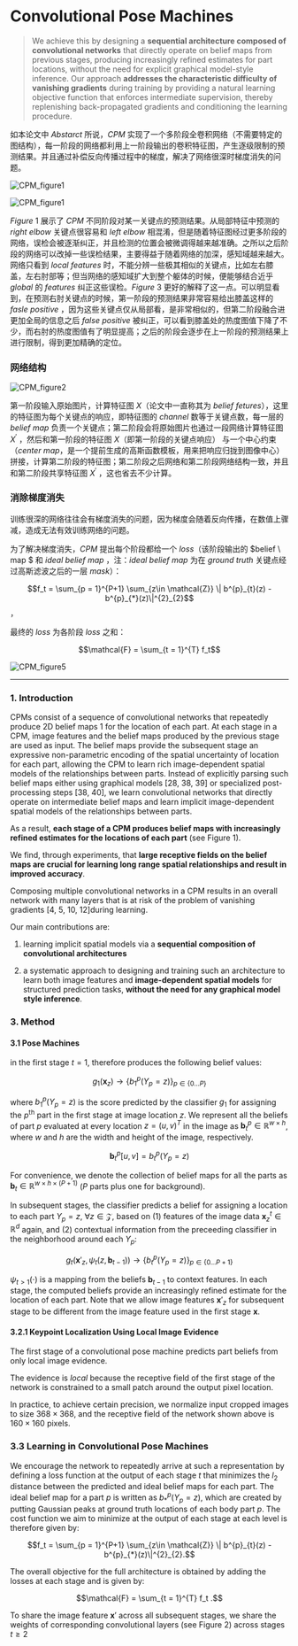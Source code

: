 # Convolutional Pose Machines

> We achieve this by designing a **sequential architecture composed of convolutional networks** that directly operate on belief maps from previous stages, producing increasingly refined estimates for part locations, without the need for explicit graphical model-style inference. Our approach **addresses the characteristic difficulty of vanishing gradients** during training by providing a natural learning objective function that enforces intermediate supervision, thereby replenishing back-propagated gradients and conditioning the learning procedure.

如本论文中 $Abstarct$ 所说，$CPM$ 实现了一个多阶段全卷积网络（不需要特定的图结构），每一阶段的网络都利用上一阶段输出的卷积特征图，产生逐级限制的预测结果。并且通过补偿反向传播过程中的梯度，解决了网络很深时梯度消失的问题。

![CPM_figure1](../../images/CPM_figure1.png)

![CPM_figure1](../../images/CPM_figure3.png)

$Figure\ 1$ 展示了 $CPM$ 不同阶段对某一关键点的预测结果。从局部特征中预测的 $right \  elbow$ 关键点很容易和 $left \  elbow$ 相混淆，但是随着特征图经过更多阶段的网络，误检会被逐渐纠正，并且检测的位置会被微调得越来越准确。之所以之后阶段的网络可以改掉一些误检结果，主要得益于随着网络的加深，感知域越来越大。网络只看到 $local \  features$ 时，不能分辨一些极其相似的关键点，比如左右膝盖，左右肘部等；但当网络的感知域扩大到整个躯体的时候，便能够结合近乎 $global$ 的 $features$ 纠正这些误检。$Figure\ 3$ 更好的解释了这一点。可以明显看到，在预测右肘关键点的时候，第一阶段的预测结果非常容易给出膝盖这样的 $fasle \  positive$ ，因为这些关键点仅从局部看，是非常相似的，但第二阶段融合进更加全局的信息之后 $false \ positive$ 被纠正，可以看到膝盖处的热度图值下降了不少，而右肘的热度图值有了明显提高；之后的阶段会逐步在上一阶段的预测结果上进行限制，得到更加精确的定位。

###  网络结构

![CPM_figure2](../../images/CPM_figure2.png)

第一阶段输入原始图片，计算特征图 $X$（论文中一直称其为 $belief \ fetures$），这里的特征图为每个关键点的响应，即特征图的 $channel$ 数等于关键点数，每一层的 $belief \ map$ 负责一个关键点；第二阶段会将原始图片也通过一段网络计算特征图 $X^{\prime}$ ，然后和第一阶段的特征图 $X$（即第一阶段的关键点响应） 与一个中心约束（$center \ map$，是一个提前生成的高斯函数模板，用来把响应归拢到图像中心） 拼接，计算第二阶段的特征图；第二阶段之后网络和第二阶段网络结构一致，并且和第二阶段共享特征图 $X^{\prime}$ ，这也省去不少计算。

### 消除梯度消失

训练很深的网络往往会有梯度消失的问题，因为梯度会随着反向传播，在数值上骤减，造成无法有效训练网络的问题。

为了解决梯度消失，$CPM$ 提出每个阶段都给一个 $loss$（该阶段输出的 $belief \  map $ 和 $ideal \ belief \ map$ ，注：$ideal \ belief \ map$ 为在 $ground \ truth$ 关键点经过高斯滤波之后的一层 $mask$）：

$$f_t = \sum_{p = 1}^{P+1} \sum_{z\in \mathcal{Z}}  \| b^{p}_{t}(z) -  b^{p}_{*}(z)\|^{2}_{2}$$ ，

最终的 $loss$ 为各阶段 $loss$ 之和：

$$\mathcal{F} = \sum_{t = 1}^{T} f_t ​$$

![CPM_figure5](../../images/CPM_figure5.png)



------

### 1. Introduction

CPMs consist of a sequence of convolutional networks that repeatedly produce 2D belief maps 1 for the location 	of each part. At each stage in a CPM, image features and the belief maps produced by the previous stage are used as input. The belief maps provide the subsequent stage an expressive non-parametric encoding of the spatial uncertainty of location for each part, allowing the CPM to learn rich image-dependent spatial models of the relationships between parts. Instead of explicitly parsing such belief maps either using graphical models [28, 38, 39] or specialized post-processing steps [38, 40], we learn convolutional networks that directly operate on intermediate belief maps and learn implicit image-dependent spatial models of the relationships between parts. 

As a result, **each stage of a CPM produces belief maps with increasingly refined estimates for the locations of each part** (see Figure 1).

We find, through experiments, that **large receptive fields on the belief maps are crucial for learning long range spatial relationships and result in improved accuracy**.

Composing multiple convolutional networks in a CPM results in an overall network with many layers that is at risk of the problem of vanishing gradients [4, 5, 10, 12]during learning.

Our main contributions are: 

1. learning implicit spatial models via a **sequential composition of convolutional architectures** 


1. a systematic approach to designing and training such an architecture to learn both image features and **image-dependent spatial models** for structured prediction tasks, **without the need for any graphical model style inference**.

### 3. Method

#### 3.1 Pose Machines

in the first stage $t = 1$, therefore produces the following belief values:

$$g_{1}(\mathbf{x}_z) \rightarrow \left\{ b_1^p( Y_p = z)\right\}_{p \in \{0 \ldots P\}}$$

where $b^{p}_1(Y_p = z)$ is the score predicted by the classifier $g_1$ for assigning the $p^{\mathrm{th}}$ part in the first stage at image location $z$. We represent all the beliefs of part $p$ evaluated at every location $z=(u,v)^T$ in the image as $\mathbf{b}^p_t \in \mathbb{R}^{w \times h}$, where $w$ and $h$ are the width and height of the image, respectively.

$$\mathbf{b}^p_t[u,v] = b^{p}_t(Y_p = z)$$

For convenience, we denote the collection of belief maps for all the parts as $\mathbf{b}_t \in \mathbb{R}^{w \times h \times (P+1)}$ ($P$ parts plus one for background).

In subsequent stages, the classifier predicts a belief for assigning a location to each part $Y_p = z, ~\forall z \in \mathcal{Z},$ based on (1) features of the image data $\mathbf{x}^t_z \in \mathbb{R}^d$ again, and (2) contextual information from the preceeding classifier in the neighborhood around each $Y_p$:

$$g_t \left(\mathbf{x}'_z, \psi_t(z, \mathbf{b}_{t-1}) \right) \rightarrow \left\{ b_t^p( Y_p = z)\right\}_{p \in \{0 \ldots P+1\}}$$

$\psi_{t>1}(\cdot)$ is a mapping from the beliefs $\mathbf{b}_{t-1}$ to context features. In each stage, the computed beliefs provide an increasingly refined estimate for the location of each part. Note that we allow image features $\mathbf{x}'_z$ for subsequent stage to be different from the image feature used in the first stage $\mathbf{x}$.

#### 3.2.1 Keypoint Localization Using Local Image Evidence

The first stage of a convolutional pose machine predicts part beliefs from only local image evidence.

The evidence is $local$ because the receptive field of the first stage of the network is constrained to a small patch around the output pixel location.

In practice, to achieve certain precision, we normalize input cropped images to size $368 \times 368$, and the receptive field of the network shown above is $160 \times 160$ pixels.

### 3.3 Learning in Convolutional Pose Machines

We encourage the network to repeatedly arrive at such a representation by defining a loss function at the output of each stage $t$ that minimizes the $l_2$ distance between the predicted and ideal belief maps for each part. The ideal belief map for a part $p$ is written as $b^{p}_{*}(Y_p = z)$, which are created by putting Gaussian peaks at ground truth locations of each body part $p$. The cost function we aim to minimize at the output of each stage at each level is therefore given by: 

$$f_t = \sum_{p = 1}^{P+1} \sum_{z\in \mathcal{Z}}  \| b^{p}_{t}(z) -  b^{p}_{*}(z)\|^{2}_{2}.$$

The overall objective for the full architecture is obtained by adding the losses at each stage and is given by:

$$\mathcal{F} = \sum_{t = 1}^{T} f_t .$$	

To share the image feature $\mathbf{x}'$ across all subsequent stages, we share the weights of corresponding convolutional layers (see Figure 2) across stages $t \geq 2$

​		
​	

​	

​				
​			
​		
​	

​			
​		
​	



